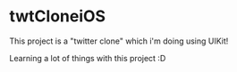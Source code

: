 # twtCloneiOS

This project is a "twitter clone" which i'm doing using UIKit! 

Learning a lot of things with this project :D
